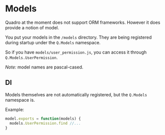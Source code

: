 # Models

Quadro at the moment does not support ORM frameworks. However it does provide a notion of model.

You put your models in the `/models` directory. They are being registered during startup under the `Q.Models` namespace.

So if you have `models/user_permission.js`, you can access it through `Q.Models.UserPermission`.

*Note:* model names are pascal-cased.

## DI

Models themselves are not automatically registered, but the `Q.Models` namespace is.

Example:

```js
model.exports = function(models) {
  models.UserPermission.find //...
}
```
